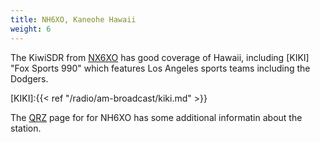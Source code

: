 ```yaml
---
title: NH6XO, Kaneohe Hawaii
weight: 6
---
```

The KiwiSDR from [NX6XO](http://72.235.217.245:8073/) has
good coverage of Hawaii, including [KIKI] "Fox Sports 990"
which features Los Angeles sports teams including the Dodgers.

[KIKI]:{{< ref "/radio/am-broadcast/kiki.md" >}}

The [QRZ] page for for NH6XO has some additional
informatin about the station.

[QRZ]:https://www.qrz.com/db/NH6XO/
